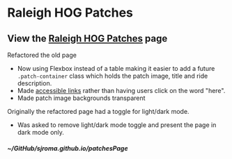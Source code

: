 # Raleigh HOG Patches  

## View the [Raleigh HOG Patches](https://sjroma.github.io/patchesPage/index.html) page  

Refactored the old page  
  - Now using Flexbox instead of a table making it easier to add a future `.patch-container` class which holds the patch image, title and ride description.  
  - Made [accessible links](https://webaim.org/techniques/hypertext/link_text) rather than having users click on the word "here".  
  - Made patch image backgrounds transparent 

Originally the refactored page had a toggle for light/dark mode. 
  - Was asked to remove light/dark mode toggle and present the page in dark mode only.    

##### ~/GitHub/sjroma.github.io/patchesPage    
